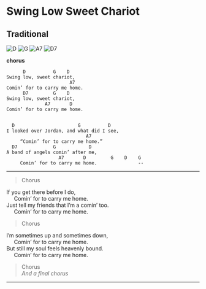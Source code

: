 # Swing Low Sweet Chariot
## Traditional
![D](https://chordgenerator.net/D.png?p=xx0232&s=2) ![G](https://chordgenerator.net/G.png?p=320003&s=2) ![A7](https://chordgenerator.net/A7.png?p=x02020&s=2) ![D7](https://chordgenerator.net/D7.png?p=xx0212&s=2) 


**chorus**

	      D          G    D  
	Swing low, sweet chariot,  
	                       A7  
	Comin’ for to carry me home.  
	      D7         G    D  
	Swing low, sweet chariot,  
	              A7       D  
	Comin’ for to carry me home.  


	  D                       G          D  
	I looked over Jordan, and what did I see,  
	                             A7  
	     “Comin’ for to carry me home.”  
	  D7             G            D  
	A band of angels comin’ after me,  
	                   A7       D         G    D    G  
	     Comin’ for to carry me home.               --  

---
> Chorus  

If you get there before I do,  
     Comin’ for to carry me home.  
Just tell my friends that I’m a comin’ too.  
     Comin’ for to carry me home.  

> Chorus  

I’m sometimes up and sometimes down,  
     Comin’ for to carry me home.  
But still my soul feels heavenly bound.  
     Comin’ for to carry me home.  

> Chorus  
> *And a final chorus*    
---

